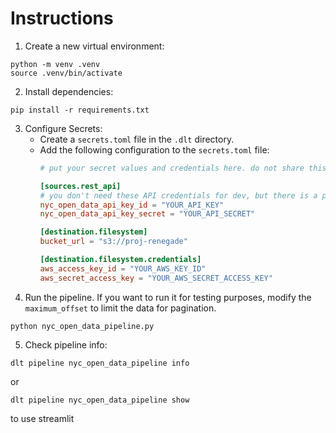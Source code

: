 # Instructions

1. Create a new virtual environment: 
```
python -m venv .venv
source .venv/bin/activate
```
2. Install dependencies: 
```
pip install -r requirements.txt
```
3. Configure Secrets:
   - Create a `secrets.toml` file in the `.dlt` directory.
   - Add the following configuration to the `secrets.toml` file:
     ```toml
     # put your secret values and credentials here. do not share this file and do not push it to github

     [sources.rest_api]
     # you don't need these API credentials for dev, but there is a possiblity your IP gets restricted with too many GET requests
     nyc_open_data_api_key_id = "YOUR_API_KEY"
     nyc_open_data_api_key_secret = "YOUR_API_SECRET"

     [destination.filesystem]
     bucket_url = "s3://proj-renegade" 

     [destination.filesystem.credentials]
     aws_access_key_id = "YOUR_AWS_KEY_ID"
     aws_secret_access_key = "YOUR_AWS_SECRET_ACCESS_KEY"


4. Run the pipeline. If you want to run it for testing purposes, modify the `maximum_offset` to limit the data for pagination. 
```
python nyc_open_data_pipeline.py
```
5. Check pipeline info:
```
dlt pipeline nyc_open_data_pipeline info
``` 
or 
```
dlt pipeline nyc_open_data_pipeline show
``` 
to use streamlit